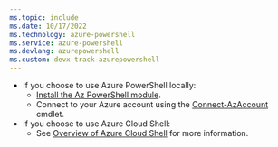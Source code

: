 ```yaml
---
ms.topic: include
ms.date: 10/17/2022
ms.technology: azure-powershell
ms.service: azure-powershell
ms.devlang: azurepowershell
ms.custom: devx-track-azurepowershell
---
```


- If you choose to use Azure PowerShell locally:
  - [Install the Az PowerShell module](/powershell/azure/install-az-ps).
  - Connect to your Azure account using the
    [Connect-AzAccount](/powershell/module/az.accounts/connect-azaccount) cmdlet.
- If you choose to use Azure Cloud Shell:
  - See [Overview of Azure Cloud Shell](/azure/cloud-shell/overview) for more information.

